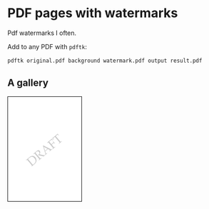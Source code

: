 # PDF pages with watermarks

Pdf watermarks I often.

Add to any PDF with `pdftk`:

```bash
pdftk original.pdf background watermark.pdf output result.pdf
```


## A gallery


[ ![](img/draft.png) ](draft.pdf)
